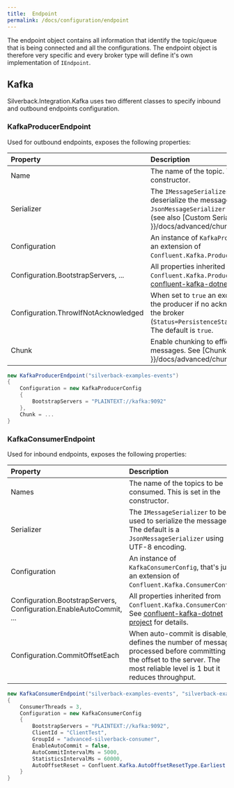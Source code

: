 ```yaml
---
title:  Endpoint
permalink: /docs/configuration/endpoint
---
```


The endpoint object contains all information that identify the topic/queue that is being connected and all the configurations. The endpoint object is therefore very specific and every broker type will define it's own implementation of `IEndpoint`.

## Kafka

Silverback.Integration.Kafka uses two different classes to specify inbound and outbound endpoints configuration.

### KafkaProducerEndpoint

Used for outbound endpoints, exposes the following properties:

Property | Description
:-- | :--
Name | The name of the topic. This is set in the constructor.
Serializer | The `IMessageSerializer` to be used to deserialize the messages. The default is a `JsonMessageSerializer` using UTF-8 encoding. (see also [Custom Serializer]({{ site.baseurl }}/docs/advanced/chunking))
Configuration | An instance of `KafkaProducerConfig`, that's just an extension of `Confluent.Kafka.ProducerConfig`.
Configuration.BootstrapServers, ...| All properties inherited from `Confluent.Kafka.ProducerConfig`. See [confluent-kafka-dotnet project](https://github.com/confluentinc/confluent-kafka-dotnet) for details.
Configuration.ThrowIfNotAcknowledged | When set to `true` an exception will be thrown in the producer if no acknowledge is received by the broker (`Status=PersistenceStatus.PossiblyPersisted`). The default is `true`.
Chunk | Enable chunking to efficiently deal with large messages. See [Chunking]({{ site.baseurl }}/docs/advanced/chunking) for details.

```c#
new KafkaProducerEndpoint("silverback-examples-events")
{
    Configuration = new KafkaProducerConfig
    {
        BootstrapServers = "PLAINTEXT://kafka:9092"
    },
    Chunk = ...
}
```

### KafkaConsumerEndpoint

Used for inbound endpoints, exposes the following properties:

Property | Description
:-- | :--
Names | The name of the topics to be consumed. This is set in the constructor.
Serializer | The `IMessageSerializer` to be used to serialize the messages. The default is a `JsonMessageSerializer` using UTF-8 encoding.
Configuration | An instance of `KafkaConsumerConfig`, that's just an extension of `Confluent.Kafka.ConsumerConfig`.
Configuration.BootstrapServers, Configuration.EnableAutoCommit, ...| All properties inherited from `Confluent.Kafka.ConsumerConfig`. See [confluent-kafka-dotnet project](https://github.com/confluentinc/confluent-kafka-dotnet) for details.
Configuration.CommitOffsetEach | When auto-commit is disable, defines the number of message processed before committing the offset to the server. The most reliable level is 1 but it reduces throughput.

```c#
new KafkaConsumerEndpoint("silverback-examples-events", "silverback-examples-something")
{
    ConsumerThreads = 3,
    Configuration = new KafkaConsumerConfig
    {
        BootstrapServers = "PLAINTEXT://kafka:9092",
        ClientId = "ClientTest",
        GroupId = "advanced-silverback-consumer",
        EnableAutoCommit = false,
        AutoCommitIntervalMs = 5000,
        StatisticsIntervalMs = 60000,
        AutoOffsetReset = Confluent.Kafka.AutoOffsetResetType.Earliest
    }
}
```